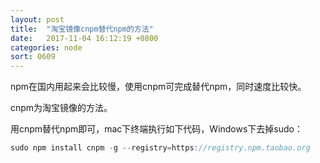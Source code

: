 ```yaml
---
layout: post
title:  "淘宝镜像cnpm替代npm的方法"
date:   2017-11-04 16:12:19 +0800
categories: node
sort: 0609
---
```


npm在国内用起来会比较慢，使用cnpm可完成替代npm，同时速度比较快。

cnpm为淘宝镜像的方法。

用cnpm替代npm即可，mac下终端执行如下代码，Windows下去掉sudo：

```js
sudo npm install cnpm -g --registry=https://registry.npm.taobao.org
```

